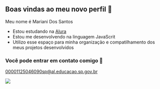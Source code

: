 ## Boas vindas ao meu novo perfil 🌸

Meu nome é Mariani Dos Santos

- Estou estudando na [Alura](https://www.alura.com.br)
- Estou me desenvolvendo na linguagem JavaScrit
- Utilizo esse espaço para minha organização e compatilhamento dos meus projetos desenvolvidos

### Você pode entrar em contato comigo 📧  

00001125046090sp@al.educacao.sp.gov.br

![](https://media1.tenor.com/m/LVx85PQ6ZzkAAAAC/anya-sad.gif)
